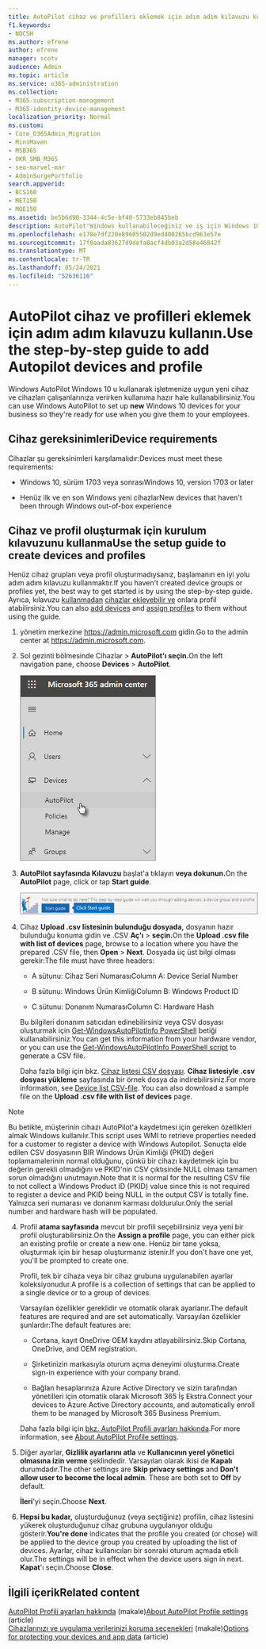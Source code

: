 ```yaml
---
title: AutoPilot cihaz ve profilleri eklemek için adım adım kılavuzu kullanın.
f1.keywords:
- NOCSH
ms.author: efrene
author: efrene
manager: scotv
audience: Admin
ms.topic: article
ms.service: o365-administration
ms.collection:
- M365-subscription-management
- M365-identity-device-management
localization_priority: Normal
ms.custom:
- Core_O365Admin_Migration
- MiniMaven
- MSB365
- OKR_SMB_M365
- seo-marvel-mar
- AdminSurgePortfolio
search.appverid:
- BCS160
- MET150
- MOE150
ms.assetid: be5b6d90-3344-4c5e-bf40-5733eb845beb
description: AutoPilot'Windows kullanabileceğiniz ve iş için Windows 10 kullanıma hazır olacak şekilde yeni cihaz ayarlamayı öğrenin.
ms.openlocfilehash: e178e7df220e89605502d9ed400265bcd963e57e
ms.sourcegitcommit: 17f0aada83627d9defa0acf4db03a2d58e46842f
ms.translationtype: MT
ms.contentlocale: tr-TR
ms.lasthandoff: 05/24/2021
ms.locfileid: "52636116"
---
```

# <a name="use-the-step-by-step-guide-to-add-autopilot-devices-and-profile"></a><span data-ttu-id="9f8b6-103">AutoPilot cihaz ve profilleri eklemek için adım adım kılavuzu kullanın.</span><span class="sxs-lookup"><span data-stu-id="9f8b6-103">Use the step-by-step guide to add Autopilot devices and profile</span></span>

<span data-ttu-id="9f8b6-104">Windows AutoPilot Windows 10 u kullanarak  işletmenize uygun yeni cihaz ve cihazları çalışanlarınıza verirken kullanıma hazır hale kullanabilirsiniz.</span><span class="sxs-lookup"><span data-stu-id="9f8b6-104">You can use Windows AutoPilot to set up **new** Windows 10 devices for your business so they're ready for use when you give them to your employees.</span></span>
  
## <a name="device-requirements"></a><span data-ttu-id="9f8b6-105">Cihaz gereksinimleri</span><span class="sxs-lookup"><span data-stu-id="9f8b6-105">Device requirements</span></span>

<span data-ttu-id="9f8b6-106">Cihazlar şu gereksinimleri karşılamalıdır:</span><span class="sxs-lookup"><span data-stu-id="9f8b6-106">Devices must meet these requirements:</span></span>
  
- <span data-ttu-id="9f8b6-107">Windows 10, sürüm 1703 veya sonrası</span><span class="sxs-lookup"><span data-stu-id="9f8b6-107">Windows 10, version 1703 or later</span></span>
    
- <span data-ttu-id="9f8b6-108">Henüz ilk ve en son Windows yeni cihazlar</span><span class="sxs-lookup"><span data-stu-id="9f8b6-108">New devices that haven't been through Windows out-of-box experience</span></span>
    
## <a name="use-the-setup-guide-to-create-devices-and-profiles"></a><span data-ttu-id="9f8b6-109">Cihaz ve profil oluşturmak için kurulum kılavuzunu kullanma</span><span class="sxs-lookup"><span data-stu-id="9f8b6-109">Use the setup guide to create devices and profiles</span></span>

<span data-ttu-id="9f8b6-110">Henüz cihaz grupları veya profil oluşturmadıysanız, başlamanın en iyi yolu adım adım kılavuzu kullanmaktır.</span><span class="sxs-lookup"><span data-stu-id="9f8b6-110">If you haven't created device groups or profiles yet, the best way to get started is by using the step-by-step guide.</span></span> <span data-ttu-id="9f8b6-111">Ayrıca, kılavuzu [kullanmadan](create-and-edit-autopilot-devices.md) [cihazlar ekleyebilir ve](create-and-edit-autopilot-profiles.md) onlara profil atabilirsiniz.</span><span class="sxs-lookup"><span data-stu-id="9f8b6-111">You can also [add devices](create-and-edit-autopilot-devices.md) and [assign profiles](create-and-edit-autopilot-profiles.md) to them without using the guide.</span></span> 
  
1. <span data-ttu-id="9f8b6-112">yönetim merkezine <a href="https://go.microsoft.com/fwlink/p/?linkid=837890" target="_blank">https://admin.microsoft.com</a> gidin.</span><span class="sxs-lookup"><span data-stu-id="9f8b6-112">Go to the admin center at <a href="https://go.microsoft.com/fwlink/p/?linkid=837890" target="_blank">https://admin.microsoft.com</a>.</span></span>

2. <span data-ttu-id="9f8b6-113">Sol gezinti bölmesinde Cihazlar  \> **AutoPilot'ı seçin.**</span><span class="sxs-lookup"><span data-stu-id="9f8b6-113">On the left navigation pane, choose **Devices** \> **AutoPilot**.</span></span>

    ![Yönetim merkezinde cihazlar'ı ve ardından AutoPilot'ı seçin.](../media/AutoPilot.png)
  
2. <span data-ttu-id="9f8b6-115">**AutoPilot sayfasında Kılavuzu** başlat'a tıklayın **veya dokunun.**</span><span class="sxs-lookup"><span data-stu-id="9f8b6-115">On the **AutoPilot** page, click or tap **Start guide**.</span></span>
    
    ![Click Start guide for step-by-step instructions for Autopilot.](../media/31662655-d1e6-437d-87ea-c0dec5da56f7.png)
  
3. <span data-ttu-id="9f8b6-117">Cihaz **Upload .csv listesinin bulunduğu dosyada,** dosyanın hazır bulunduğu konuma gidin ve .CSV **Aç'ı** \> **seçin.**</span><span class="sxs-lookup"><span data-stu-id="9f8b6-117">On the **Upload .csv file with list of devices** page, browse to a location where you have the prepared .CSV file, then **Open** \> **Next**.</span></span> <span data-ttu-id="9f8b6-118">Dosyada üç üst bilgi olması gerekir:</span><span class="sxs-lookup"><span data-stu-id="9f8b6-118">The file must have three headers:</span></span>
    
    - <span data-ttu-id="9f8b6-119">A sütunu: Cihaz Seri Numarası</span><span class="sxs-lookup"><span data-stu-id="9f8b6-119">Column A: Device Serial Number</span></span>
    
    - <span data-ttu-id="9f8b6-120">B sütunu: Windows Ürün Kimliği</span><span class="sxs-lookup"><span data-stu-id="9f8b6-120">Column B: Windows Product ID</span></span>
    
    - <span data-ttu-id="9f8b6-121">C sütunu: Donanım Numarası</span><span class="sxs-lookup"><span data-stu-id="9f8b6-121">Column C: Hardware Hash</span></span>
    
    <span data-ttu-id="9f8b6-122">Bu bilgileri donanım satıcıdan edinebilirsiniz veya CSV dosyası oluşturmak için [Get-WindowsAutoPilotInfo PowerShell](https://www.powershellgallery.com/packages/Get-WindowsAutoPilotInfo) betiği kullanabilirsiniz.</span><span class="sxs-lookup"><span data-stu-id="9f8b6-122">You can get this information from your hardware vendor, or you can use the [Get-WindowsAutoPilotInfo PowerShell script](https://www.powershellgallery.com/packages/Get-WindowsAutoPilotInfo) to generate a CSV file.</span></span> 
    
    <span data-ttu-id="9f8b6-p103">Daha fazla bilgi için bkz. [Cihaz listesi CSV dosyası](../admin/misc/device-list.md). **Cihaz listesiyle .csv dosyası yükleme** sayfasında bir örnek dosya da indirebilirsiniz.</span><span class="sxs-lookup"><span data-stu-id="9f8b6-p103">For more information, see [Device list CSV-file](../admin/misc/device-list.md). You can also download a sample file on the **Upload .csv file with list of devices** page.</span></span> 
    
> [!NOTE]
> <span data-ttu-id="9f8b6-125">Bu betikte, müşterinin cihazı AutoPilot'a kaydetmesi için gereken özellikleri almak Windows kullanılır.</span><span class="sxs-lookup"><span data-stu-id="9f8b6-125">This script uses WMI to retrieve properties needed for a customer to register a device with Windows Autopilot.</span></span> <span data-ttu-id="9f8b6-126">Sonuçta elde edilen CSV dosyasının BIR Windows Ürün Kimliği (PKID) değeri toplamamalerinin normal olduğunu, çünkü bir cihazı kaydetmek için bu değerin gerekli olmadığını ve PKID'nin CSV çıktısinde NULL olması tamamen sorun olmadığını unutmayın.</span><span class="sxs-lookup"><span data-stu-id="9f8b6-126">Note that it is normal for the resulting CSV file to not collect a Windows Product ID (PKID) value since this is not required to register a device and PKID being NULL in the output CSV is totally fine.</span></span> <span data-ttu-id="9f8b6-127">Yalnızca seri numarası ve donanım karması doldurulur.</span><span class="sxs-lookup"><span data-stu-id="9f8b6-127">Only the serial number and hardware hash will be populated.</span></span>
    
4. <span data-ttu-id="9f8b6-128">Profil **atama sayfasında** mevcut bir profili seçebilirsiniz veya yeni bir profil oluşturabilirsiniz.</span><span class="sxs-lookup"><span data-stu-id="9f8b6-128">On the **Assign a profile** page, you can either pick an existing profile or create a new one.</span></span> <span data-ttu-id="9f8b6-129">Henüz bir tane yoksa, oluşturmak için bir hesap oluşturmanız istenir.</span><span class="sxs-lookup"><span data-stu-id="9f8b6-129">If you don't have one yet, you'll be prompted to create one.</span></span> 
    
    <span data-ttu-id="9f8b6-130">Profil, tek bir cihaza veya bir cihaz grubuna uygulanabilen ayarlar koleksiyonudur.</span><span class="sxs-lookup"><span data-stu-id="9f8b6-130">A profile is a collection of settings that can be applied to a single device or to a group of devices.</span></span>
    
    <span data-ttu-id="9f8b6-131">Varsayılan özellikler gereklidir ve otomatik olarak ayarlanır.</span><span class="sxs-lookup"><span data-stu-id="9f8b6-131">The default features are required and are set automatically.</span></span> <span data-ttu-id="9f8b6-132">Varsayılan özellikler şunlardır:</span><span class="sxs-lookup"><span data-stu-id="9f8b6-132">The default features are:</span></span>
    
    - <span data-ttu-id="9f8b6-133">Cortana, kayıt OneDrive OEM kaydını atlayabilirsiniz.</span><span class="sxs-lookup"><span data-stu-id="9f8b6-133">Skip Cortana, OneDrive, and OEM registration.</span></span>
    
    - <span data-ttu-id="9f8b6-134">Şirketinizin markasıyla oturum açma deneyimi oluşturma.</span><span class="sxs-lookup"><span data-stu-id="9f8b6-134">Create sign-in experience with your company brand.</span></span>
    
    - <span data-ttu-id="9f8b6-135">Bağlan hesaplarınıza Azure Active Directory ve sizin tarafından yönetilleri için otomatik olarak Microsoft 365 İş Ekstra.</span><span class="sxs-lookup"><span data-stu-id="9f8b6-135">Connect your devices to Azure Active Directory accounts, and automatically enroll them to be managed by Microsoft 365 Business Premium.</span></span>
    
    <span data-ttu-id="9f8b6-136">Daha fazla bilgi için [bkz. AutoPilot Profili ayarları hakkında](autopilot-profile-settings.md).</span><span class="sxs-lookup"><span data-stu-id="9f8b6-136">For more information, see [About AutoPilot Profile settings](autopilot-profile-settings.md).</span></span> 
    
5. <span data-ttu-id="9f8b6-137">Diğer ayarlar, **Gizlilik ayarlarını atla** ve **Kullanıcının yerel yönetici olmasına izin verme** şeklindedir. Varsayılan olarak ikisi de **Kapalı** durumdadır.</span><span class="sxs-lookup"><span data-stu-id="9f8b6-137">The other settings are **Skip privacy settings** and **Don't allow user to become the local admin**. These are both set to **Off** by default.</span></span> 
    
    <span data-ttu-id="9f8b6-138">**İleri**'yi seçin.</span><span class="sxs-lookup"><span data-stu-id="9f8b6-138">Choose **Next**.</span></span>
    
6. <span data-ttu-id="9f8b6-139">**Hepsi bu kadar,** oluşturduğunuz (veya seçtiğiniz) profilin, cihaz listesini yükerek oluşturduğunuz cihaz grubuna uygulanıyor olduğu gösterir.</span><span class="sxs-lookup"><span data-stu-id="9f8b6-139">**You're done** indicates that the profile you created (or chose) will be applied to the device group you created by uploading the list of devices.</span></span> <span data-ttu-id="9f8b6-140">Ayarlar, cihaz kullanıcıları bir sonraki oturum açmada etkili olur.</span><span class="sxs-lookup"><span data-stu-id="9f8b6-140">The settings will be in effect when the device users sign in next.</span></span> <span data-ttu-id="9f8b6-141">**Kapat**'ı seçin.</span><span class="sxs-lookup"><span data-stu-id="9f8b6-141">Choose **Close**.</span></span>

## <a name="related-content"></a><span data-ttu-id="9f8b6-142">İlgili içerik</span><span class="sxs-lookup"><span data-stu-id="9f8b6-142">Related content</span></span>

<span data-ttu-id="9f8b6-143">[AutoPilot Profili ayarları hakkında](autopilot-profile-settings.md) (makale)</span><span class="sxs-lookup"><span data-stu-id="9f8b6-143">[About AutoPilot Profile settings](autopilot-profile-settings.md) (article)</span></span>\
<span data-ttu-id="9f8b6-144">[Cihazlarınızı ve uygulama verilerinizi koruma seçenekleri](../admin/devices/choose-device-security.md) (makale)</span><span class="sxs-lookup"><span data-stu-id="9f8b6-144">[Options for protecting your devices and app data](../admin/devices/choose-device-security.md) (article)</span></span>
